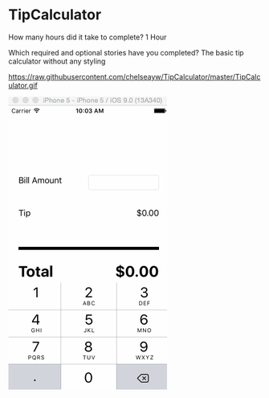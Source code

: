 # TipCalculator

How many hours did it take to complete? 1 Hour

Which required and optional stories have you completed? The basic tip calculator without any styling

https://raw.githubusercontent.com/chelseayw/TipCalculator/master/TipCalculator.gif

![Alt text](https://raw.githubusercontent.com/chelseayw/TipCalculator/master/TipCalculator.gif?raw=true)

